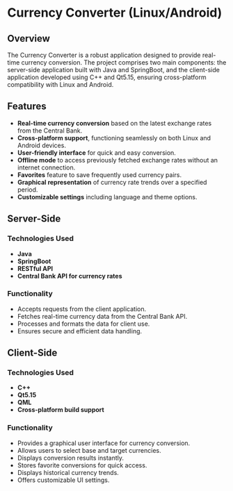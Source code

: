 # Currency Converter (Linux/Android)

## Overview

The Currency Converter is a robust application designed to provide real-time currency conversion. The project comprises two main components: the server-side application built with Java and SpringBoot, and the client-side application developed using C++ and Qt5.15, ensuring cross-platform compatibility with Linux and Android.

## Features

- **Real-time currency conversion** based on the latest exchange rates from the Central Bank.
- **Cross-platform support**, functioning seamlessly on both Linux and Android devices.
- **User-friendly interface** for quick and easy conversion.
- **Offline mode** to access previously fetched exchange rates without an internet connection.
- **Favorites** feature to save frequently used currency pairs.
- **Graphical representation** of currency rate trends over a specified period.
- **Customizable settings** including language and theme options.

## Server-Side

### Technologies Used

- **Java**
- **SpringBoot**
- **RESTful API**
- **Central Bank API for currency rates**

### Functionality

- Accepts requests from the client application.
- Fetches real-time currency data from the Central Bank API.
- Processes and formats the data for client use.
- Ensures secure and efficient data handling.

## Client-Side

### Technologies Used

- **C++**
- **Qt5.15**
- **QML**
- **Cross-platform build support**

### Functionality

- Provides a graphical user interface for currency conversion.
- Allows users to select base and target currencies.
- Displays conversion results instantly.
- Stores favorite conversions for quick access.
- Displays historical currency trends.
- Offers customizable UI settings.
